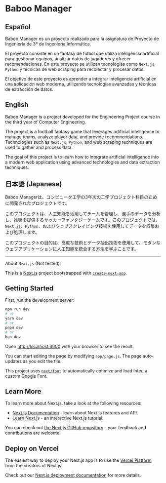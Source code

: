 # Baboo Manager

## Español

Baboo Manager es un proyecto realizado para la asignatura de Proyecto de Ingeniería de 3º de Ingeniería Informática.

El proyecto consiste en un fantasy de fútbol que utiliza inteligencia artificial para gestionar equipos, analizar datos de jugadores y ofrecer recomendaciones. En este proyecto se utilizan tecnologías como `Next.js`, `Python` y técnicas de web scraping para recolectar y procesar datos.

El objetivo de este proyecto es aprender a integrar inteligencia artificial en una aplicación web moderna, utilizando tecnologías avanzadas y técnicas de extracción de datos.

## English

Baboo Manager is a project developed for the Engineering Project course in the third year of Computer Engineering.

The project is a football fantasy game that leverages artificial intelligence to manage teams, analyze player data, and provide recommendations. Technologies such as `Next.js`, `Python`, and web scraping techniques are used to gather and process data.

The goal of this project is to learn how to integrate artificial intelligence into a modern web application using advanced technologies and data extraction techniques.

## 日本語 (Japanese)

Baboo Managerは、コンピュータ工学の3年次の工学プロジェクト科目のために開発されたプロジェクトです。

このプロジェクトは、人工知能を活用してチームを管理し、選手のデータを分析し、推奨を提供するサッカーファンタジーゲームです。このプロジェクトでは、`Next.js`、`Python`、およびウェブスクレイピング技術を使用してデータを収集および処理します。

このプロジェクトの目的は、高度な技術とデータ抽出技術を使用して、モダンなウェブアプリケーションに人工知能を統合する方法を学ぶことです。

---

About `Next.js` (Not tested):

This is a [Next.js](https://nextjs.org/) project bootstrapped with [`create-next-app`](https://github.com/vercel/next.js/tree/canary/packages/create-next-app).

## Getting Started

First, run the development server:

```bash
npm run dev
# or
yarn dev
# or
pnpm dev
# or
bun dev
```

Open [http://localhost:3000](http://localhost:3000) with your browser to see the result.

You can start editing the page by modifying `app/page.js`. The page auto-updates as you edit the file.

This project uses [`next/font`](https://nextjs.org/docs/basic-features/font-optimization) to automatically optimize and load Inter, a custom Google Font.

## Learn More

To learn more about Next.js, take a look at the following resources:

- [Next.js Documentation](https://nextjs.org/docs) - learn about Next.js features and API.
- [Learn Next.js](https://nextjs.org/learn) - an interactive Next.js tutorial.

You can check out [the Next.js GitHub repository](https://github.com/vercel/next.js/) - your feedback and contributions are welcome!

## Deploy on Vercel

The easiest way to deploy your Next.js app is to use the [Vercel Platform](https://vercel.com/new?utm_medium=default-template&filter=next.js&utm_source=create-next-app&utm_campaign=create-next-app-readme) from the creators of Next.js.

Check out our [Next.js deployment documentation](https://nextjs.org/docs/deployment) for more details.
